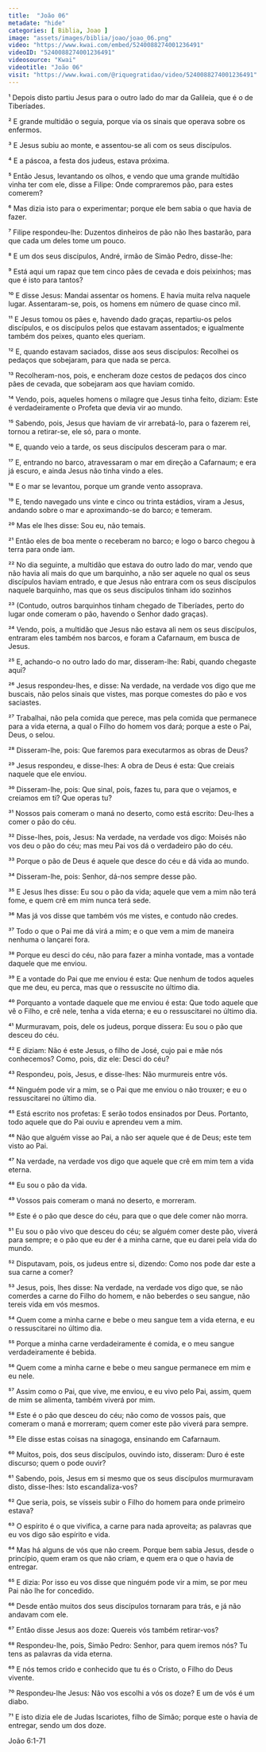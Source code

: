 ```yaml
---
title:  "João 06"
metadate: "hide"
categories: [ Biblia, Joao ]
image: "assets/images/biblia/joao/joao_06.png"
video: "https://www.kwai.com/embed/5240088274001236491"
videoID: "5240088274001236491"
videosource: "Kwai"
videotitle: "João 06"
visit: "https://www.kwai.com/@riquegratidao/video/5240088274001236491"
---
```


¹ Depois disto partiu Jesus para o outro lado do mar da Galileia, que é o de Tiberíades.

² E grande multidão o seguia, porque via os sinais que operava sobre os enfermos.

³ E Jesus subiu ao monte, e assentou-se ali com os seus discípulos.

⁴ E a páscoa, a festa dos judeus, estava próxima.

⁵ Então Jesus, levantando os olhos, e vendo que uma grande multidão vinha ter com ele, disse a Filipe: Onde compraremos pão, para estes comerem?

⁶ Mas dizia isto para o experimentar; porque ele bem sabia o que havia de fazer.

⁷ Filipe respondeu-lhe: Duzentos dinheiros de pão não lhes bastarão, para que cada um deles tome um pouco.

⁸ E um dos seus discípulos, André, irmão de Simão Pedro, disse-lhe:

⁹ Está aqui um rapaz que tem cinco pães de cevada e dois peixinhos; mas que é isto para tantos?

¹⁰ E disse Jesus: Mandai assentar os homens. E havia muita relva naquele lugar. Assentaram-se, pois, os homens em número de quase cinco mil.

¹¹ E Jesus tomou os pães e, havendo dado graças, repartiu-os pelos discípulos, e os discípulos pelos que estavam assentados; e igualmente também dos peixes, quanto eles queriam.

¹² E, quando estavam saciados, disse aos seus discípulos: Recolhei os pedaços que sobejaram, para que nada se perca.

¹³ Recolheram-nos, pois, e encheram doze cestos de pedaços dos cinco pães de cevada, que sobejaram aos que haviam comido.

¹⁴ Vendo, pois, aqueles homens o milagre que Jesus tinha feito, diziam: Este é verdadeiramente o Profeta que devia vir ao mundo.

¹⁵ Sabendo, pois, Jesus que haviam de vir arrebatá-lo, para o fazerem rei, tornou a retirar-se, ele só, para o monte.

¹⁶ E, quando veio a tarde, os seus discípulos desceram para o mar.

¹⁷ E, entrando no barco, atravessaram o mar em direção a Cafarnaum; e era já escuro, e ainda Jesus não tinha vindo a eles.

¹⁸ E o mar se levantou, porque um grande vento assoprava.

¹⁹ E, tendo navegado uns vinte e cinco ou trinta estádios, viram a Jesus, andando sobre o mar e aproximando-se do barco; e temeram.

²⁰ Mas ele lhes disse: Sou eu, não temais.

²¹ Então eles de boa mente o receberam no barco; e logo o barco chegou à terra para onde iam.

²² No dia seguinte, a multidão que estava do outro lado do mar, vendo que não havia ali mais do que um barquinho, a não ser aquele no qual os seus discípulos haviam entrado, e que Jesus não entrara com os seus discípulos naquele barquinho, mas que os seus discípulos tinham ido sozinhos

²³ (Contudo, outros barquinhos tinham chegado de Tiberíades, perto do lugar onde comeram o pão, havendo o Senhor dado graças).

²⁴ Vendo, pois, a multidão que Jesus não estava ali nem os seus discípulos, entraram eles também nos barcos, e foram a Cafarnaum, em busca de Jesus.

²⁵ E, achando-o no outro lado do mar, disseram-lhe: Rabi, quando chegaste aqui?

²⁶ Jesus respondeu-lhes, e disse: Na verdade, na verdade vos digo que me buscais, não pelos sinais que vistes, mas porque comestes do pão e vos saciastes.

²⁷ Trabalhai, não pela comida que perece, mas pela comida que permanece para a vida eterna, a qual o Filho do homem vos dará; porque a este o Pai, Deus, o selou.

²⁸ Disseram-lhe, pois: Que faremos para executarmos as obras de Deus?

²⁹ Jesus respondeu, e disse-lhes: A obra de Deus é esta: Que creiais naquele que ele enviou.

³⁰ Disseram-lhe, pois: Que sinal, pois, fazes tu, para que o vejamos, e creiamos em ti? Que operas tu?

³¹ Nossos pais comeram o maná no deserto, como está escrito: Deu-lhes a comer o pão do céu.

³² Disse-lhes, pois, Jesus: Na verdade, na verdade vos digo: Moisés não vos deu o pão do céu; mas meu Pai vos dá o verdadeiro pão do céu.

³³ Porque o pão de Deus é aquele que desce do céu e dá vida ao mundo.

³⁴ Disseram-lhe, pois: Senhor, dá-nos sempre desse pão.

³⁵ E Jesus lhes disse: Eu sou o pão da vida; aquele que vem a mim não terá fome, e quem crê em mim nunca terá sede.

³⁶ Mas já vos disse que também vós me vistes, e contudo não credes.

³⁷ Todo o que o Pai me dá virá a mim; e o que vem a mim de maneira nenhuma o lançarei fora.

³⁸ Porque eu desci do céu, não para fazer a minha vontade, mas a vontade daquele que me enviou.

³⁹ E a vontade do Pai que me enviou é esta: Que nenhum de todos aqueles que me deu, eu perca, mas que o ressuscite no último dia.

⁴⁰ Porquanto a vontade daquele que me enviou é esta: Que todo aquele que vê o Filho, e crê nele, tenha a vida eterna; e eu o ressuscitarei no último dia.

⁴¹ Murmuravam, pois, dele os judeus, porque dissera: Eu sou o pão que desceu do céu.

⁴² E diziam: Não é este Jesus, o filho de José, cujo pai e mãe nós conhecemos? Como, pois, diz ele: Desci do céu?

⁴³ Respondeu, pois, Jesus, e disse-lhes: Não murmureis entre vós.

⁴⁴ Ninguém pode vir a mim, se o Pai que me enviou o não trouxer; e eu o ressuscitarei no último dia.

⁴⁵ Está escrito nos profetas: E serão todos ensinados por Deus. Portanto, todo aquele que do Pai ouviu e aprendeu vem a mim.

⁴⁶ Não que alguém visse ao Pai, a não ser aquele que é de Deus; este tem visto ao Pai.

⁴⁷ Na verdade, na verdade vos digo que aquele que crê em mim tem a vida eterna.

⁴⁸ Eu sou o pão da vida.

⁴⁹ Vossos pais comeram o maná no deserto, e morreram.

⁵⁰ Este é o pão que desce do céu, para que o que dele comer não morra.

⁵¹ Eu sou o pão vivo que desceu do céu; se alguém comer deste pão, viverá para sempre; e o pão que eu der é a minha carne, que eu darei pela vida do mundo.

⁵² Disputavam, pois, os judeus entre si, dizendo: Como nos pode dar este a sua carne a comer?

⁵³ Jesus, pois, lhes disse: Na verdade, na verdade vos digo que, se não comerdes a carne do Filho do homem, e não beberdes o seu sangue, não tereis vida em vós mesmos.

⁵⁴ Quem come a minha carne e bebe o meu sangue tem a vida eterna, e eu o ressuscitarei no último dia.

⁵⁵ Porque a minha carne verdadeiramente é comida, e o meu sangue verdadeiramente é bebida.

⁵⁶ Quem come a minha carne e bebe o meu sangue permanece em mim e eu nele.

⁵⁷ Assim como o Pai, que vive, me enviou, e eu vivo pelo Pai, assim, quem de mim se alimenta, também viverá por mim.

⁵⁸ Este é o pão que desceu do céu; não como de vossos pais, que comeram o maná e morreram; quem comer este pão viverá para sempre.

⁵⁹ Ele disse estas coisas na sinagoga, ensinando em Cafarnaum.

⁶⁰ Muitos, pois, dos seus discípulos, ouvindo isto, disseram: Duro é este discurso; quem o pode ouvir?

⁶¹ Sabendo, pois, Jesus em si mesmo que os seus discípulos murmuravam disto, disse-lhes: Isto escandaliza-vos?

⁶² Que seria, pois, se vísseis subir o Filho do homem para onde primeiro estava?

⁶³ O espírito é o que vivifica, a carne para nada aproveita; as palavras que eu vos digo são espírito e vida.

⁶⁴ Mas há alguns de vós que não creem. Porque bem sabia Jesus, desde o princípio, quem eram os que não criam, e quem era o que o havia de entregar.

⁶⁵ E dizia: Por isso eu vos disse que ninguém pode vir a mim, se por meu Pai não lhe for concedido.

⁶⁶ Desde então muitos dos seus discípulos tornaram para trás, e já não andavam com ele.

⁶⁷ Então disse Jesus aos doze: Quereis vós também retirar-vos?

⁶⁸ Respondeu-lhe, pois, Simão Pedro: Senhor, para quem iremos nós? Tu tens as palavras da vida eterna.

⁶⁹ E nós temos crido e conhecido que tu és o Cristo, o Filho do Deus vivente.

⁷⁰ Respondeu-lhe Jesus: Não vos escolhi a vós os doze? E um de vós é um diabo.

⁷¹ E isto dizia ele de Judas Iscariotes, filho de Simão; porque este o havia de entregar, sendo um dos doze. 


João 6:1-71


